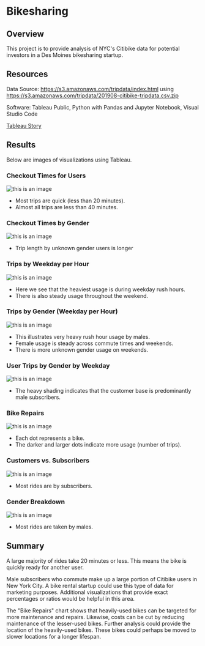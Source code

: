 # Bikesharing

## Overview
This project is to provide analysis of NYC's Citibike data for potential investors in a Des Moines bikesharing startup.

## Resources
Data Source: https://s3.amazonaws.com/tripdata/index.html using https://s3.amazonaws.com/tripdata/201908-citibike-tripdata.csv.zip

Software: Tableau Public, Python with Pandas and Jupyter Notebook, Visual Studio Code

[Tableau Story](https://public.tableau.com/app/profile/john.mcmillan1659/viz/BikeSharingStory_16747030793770/BikesharingStory?publish=yes)

## Results
Below are images of visualizations using Tableau.



### Checkout Times for Users
![this is an image](Images/1_checkout_times_for_users.png)
- Most trips are quick (less than 20 minutes).
- Almost all trips are less than 40 minutes.



### Checkout Times by Gender
![this is an image](Images/2_checkout_times_by_gender.png)
- Trip length by unknown gender users is longer



### Trips by Weekday per Hour
![this is an image](Images/3_trips_by_weekday_per_hr.png)
- Here we see that the heaviest usage is during weekday rush hours.
- There is also steady usage throughout the weekend.



### Trips by Gender (Weekday per Hour)
![this is an image](Images/4_trips_by_gender.png)
- This illustrates very heavy rush hour usage by males.
- Female usage is steady across commute times and weekends.
- There is more unknown gender usage on weekends.



### User Trips by Gender by Weekday
![this is an image](Images/5_trips_by_gender_per_weekday.png)
- The heavy shading indicates that the customer base is predominantly male subscribers.



### Bike Repairs
![this is an image](Images/6_bike_repairs.png)
- Each dot represents a bike.
- The darker and larger dots indicate more usage (number of trips).



### Customers vs. Subscribers
![this is an image](Images/7_customers_v_subscribers.png)
- Most rides are by subscribers.



### Gender Breakdown
![this is an image](Images/8_gender_breakdown.png)
- Most rides are taken by males.



## Summary

A large majority of rides take 20 minutes or less. This means the bike is quickly ready for another user. 

Male subscribers who commute make up a large portion of Citibike users in New York City. A bike rental startup could use this type of data for marketing purposes. Additional visualizations that provide exact percentages or ratios would be helpful in this area.

The "Bike Repairs" chart shows that heavily-used bikes can be targeted for more maintenance and repairs. Likewise, costs can be cut by reducing maintenance of the lesser-used bikes. Further analysis could provide the location of the heavily-used bikes. These bikes could perhaps be moved to slower locations for a longer lifespan.
